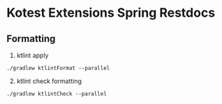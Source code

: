 # Kotest Extensions Spring Restdocs

## Formatting 

1. ktlint apply

```
./gradlew ktlintFormat --parallel
```

2. ktlint check formatting

```
./gradlew ktlintCheck --parallel
```

